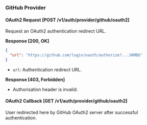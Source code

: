 ### GitHub Provider

#### OAuth2 Request [POST /v1/auth/provider/github/oauth2]

Request an OAuth2 authentication redirect URL.

**Response [200, OK]**

```json
{
  "url": "https://github.com/login/oauth/authorize?...JAMBQ"
}
```

- `url`: Authentication redirect URL.

**Response [403, Forbidden]**

- Authorisation header is invalid.

#### OAuth2 Callback [GET /v1/auth/provider/github/oauth2]

User redirected here by GitHub OAuth2 server after successful authentication.
